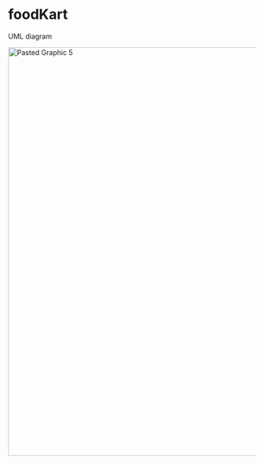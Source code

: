 # foodKart

UML diagram

<img width="1338" height="831" alt="Pasted Graphic 5" src="https://github.com/user-attachments/assets/ea63dcb0-ba28-489f-af6c-c727d2226b32" />
